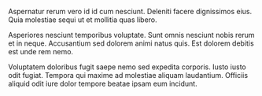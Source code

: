 Aspernatur rerum vero id id cum nesciunt. Deleniti facere dignissimos eius. Quia molestiae sequi ut et mollitia quas libero.
 Asperiores nesciunt temporibus voluptate. Sunt omnis nesciunt nobis rerum et in neque. Accusantium sed dolorem animi natus quis. Est dolorem debitis est unde rem nemo.
 Voluptatem doloribus fugit saepe nemo sed expedita corporis. Iusto iusto odit fugiat. Tempora qui maxime ad molestiae aliquam laudantium. Officiis aliquid odit iure dolor tempore beatae ipsam eum incidunt.